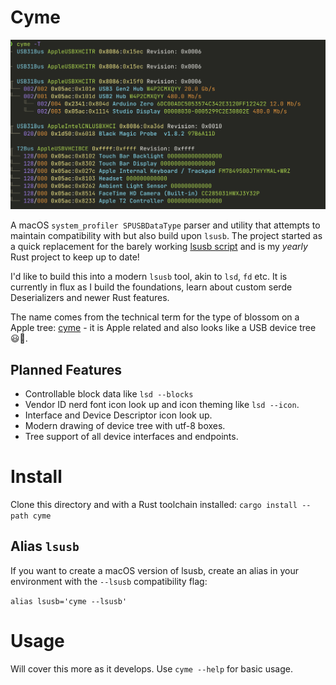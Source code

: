 # Cyme

![cli tree output](./img/cli-tree.png)

A macOS `system_profiler SPUSBDataType` parser and utility that attempts to maintain compatibility with but also build upon `lsusb`. The project started as a quick replacement for the barely working [lsusb script](https://github.com/jlhonora/lsusb) and is my _yearly_ Rust project to keep up to date!

I'd like to build this into a modern `lsusb` tool, akin to `lsd`, `fd` etc. It is currently in flux as I build the foundations, learn about custom serde Deserializers and newer Rust features.

The name comes from the technical term for the type of blossom on a Apple tree: [cyme](https://en.wikipedia.org/wiki/Inflorescence#Determinate_or_cymose) - it is Apple related and also looks like a USB device tree 😃🌸.

## Planned Features

* Controllable block data like `lsd --blocks`
* Vendor ID nerd font icon look up and icon theming like `lsd --icon`.
* Interface and Device Descriptor icon look up.
* Modern drawing of device tree with utf-8 boxes.
* Tree support of all device interfaces and endpoints.

# Install

Clone this directory and with a Rust toolchain installed: `cargo install --path cyme`

## Alias `lsusb`

If you want to create a macOS version of lsusb, create an alias in your environment with the `--lsusb` compatibility flag:

`alias lsusb='cyme --lsusb'`

# Usage

Will cover this more as it develops. Use `cyme --help` for basic usage.
